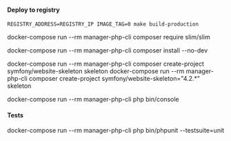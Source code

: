 #### Deploy to registry
```
REGISTRY_ADDRESS=REGISTRY_IP IMAGE_TAG=0 make build-production
```

docker-compose run --rm manager-php-cli composer require slim/slim

docker-compose run --rm manager-php-cli composer install --no-dev


docker-compose run --rm manager-php-cli composer create-project symfony/website-skeleton skeleton
docker-compose run --rm manager-php-cli composer create-project symfony/website-skeleton="4.2.*" skeleton


docker-compose run --rm manager-php-cli php bin/console


#### Tests
docker-compose run --rm manager-php-cli php bin/phpunit --testsuite=unit

